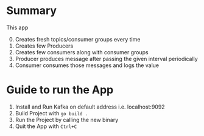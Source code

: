 # Summary 
This app

0. Creates fresh topics/consumer groups every time
1. Creates few Producers
2. Creates few consumers along with consumer groups
3. Producer produces message after passing the given interval periodically
4. Consumer consumes those messages and logs the value

# Guide to run the App

1. Install and Run Kafka on default address i.e. localhost:9092
2. Build Project with `go build .`
3. Run the Project by calling the new binary
4. Quit the App with `Ctrl+C`
